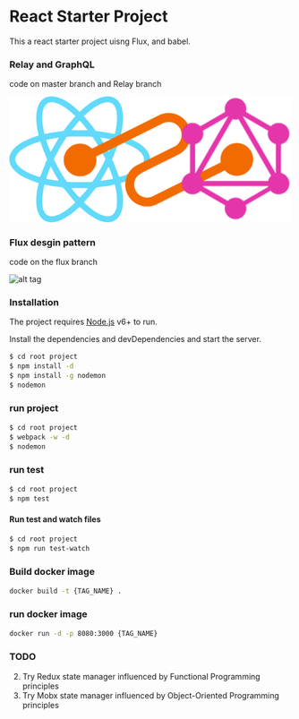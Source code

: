 # React Starter Project

This a react starter project uisng Flux, and babel.
### Relay and GraphQL
code on master branch and Relay branch

![Alt text](/public/images/relay.png?raw=true "Relay and GraphQl")

### Flux desgin pattern
code on the flux branch

![alt tag](https://s3-eu-west-1.amazonaws.com/vas-pics/flux.png)

### Installation

The project requires [Node.js](https://nodejs.org/) v6+ to run.

Install the dependencies and devDependencies and start the server.

```sh
$ cd root project
$ npm install -d
$ npm install -g nodemon
$ nodemon
```
### run project
```sh
$ cd root project
$ webpack -w -d
$ nodemon
```
### run test

```sh
$ cd root project
$ npm test
```
#### Run test and watch files 
```sh
$ cd root project
$ npm run test-watch
```

### Build docker image
```sh
docker build -t {TAG_NAME} .
```

### run docker image
```sh
docker run -d -p 8080:3000 {TAG_NAME}
```
### TODO
2. Try Redux state manager influenced by Functional Programming principles
3. Try Mobx state manager influenced by Object-Oriented Programming principles
